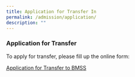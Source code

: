 ```yaml
---
title: Application for Transfer In
permalink: /admission/application/
description: ""
---
```

### Application for Transfer

To apply for transfer, please fill up the online form:

[Application for Transfer to BMSS](https://go.gov.sg/applytransfertobmss)